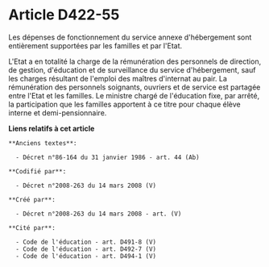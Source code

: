# Article D422-55

Les dépenses de fonctionnement du service annexe d'hébergement sont entièrement supportées par les familles et par l'Etat.

L'Etat a en totalité la charge de la rémunération des personnels de direction, de gestion, d'éducation et de surveillance du
service d'hébergement, sauf les charges résultant de l'emploi des maîtres d'internat au pair. La rémunération des personnels
soignants, ouvriers et de service est partagée entre l'Etat et les familles. Le ministre chargé de l'éducation fixe, par
arrêté, la participation que les familles apportent à ce titre pour chaque élève interne et demi-pensionnaire.

**Liens relatifs à cet article**

	**Anciens textes**:

	  - Décret n°86-164 du 31 janvier 1986 - art. 44 (Ab)

	**Codifié par**:

	  - Décret n°2008-263 du 14 mars 2008 (V)

	**Créé par**:

	  - Décret n°2008-263 du 14 mars 2008 - art. (V)

	**Cité par**:

	  - Code de l'éducation - art. D491-8 (V)
	  - Code de l'éducation - art. D492-7 (V)
	  - Code de l'éducation - art. D494-1 (V)
